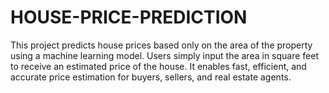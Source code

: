 # HOUSE-PRICE-PREDICTION
This project predicts house prices based only on the area of the property using a machine learning model. Users simply input the area in square feet to receive an estimated price of the house. It enables fast, efficient, and accurate price estimation for buyers, sellers, and real estate agents.
